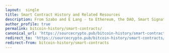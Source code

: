 ```yaml
---
layout:  single
title: Smart Contract History and Related Resources
description: From Szabo and E Lang - to Ethereum, the DAO, Smart Signatures, and the Cambrian Explosion.
author_profile: true
permalink: bitcoin-history/smart-contracts/
canonical_url: 'https://sourcecrypto.pub/bitcoin-history/smart-contracts/'
redirect_to: 'https://sourcecrypto.pub/bitcoin-history/smart-contracts/'
redirect-from: bitcoin-history/smart-contracts
---
```

